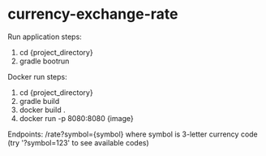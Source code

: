 # currency-exchange-rate

Run application steps:
1. cd {project_directory}
2. gradle bootrun


Docker run steps:
1. cd {project_directory}
2. gradle build
3. docker build .
4. docker run -p 8080:8080 {image}



Endpoints:
/rate?symbol={symbol} where symbol is 3-letter currency code (try '?symbol=123' to see available codes)
